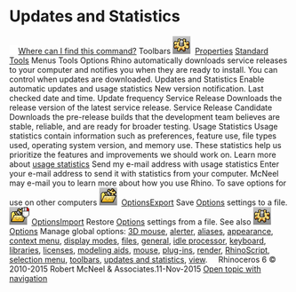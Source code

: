 ---
---


# Updates and Statistics
 [![images/transparent.gif](images/transparent.gif)Where can I find this command?](javascript:void(0);) Toolbars
![images/options.png](images/options.png) [Properties](properties-toolbar.html)  [Standard](standard-toolbar.html)  [Tools](tools-toolbar.html) 
Menus
Tools
Options
Rhino automatically downloads service releases to your computer and notifies you when they are ready to install. You can control when updates are downloaded.
Updates and Statistics
Enable automatic updates and usage statistics
New version notification.
Last checked date and time.
Update frequency
Service Release
Downloads the release version of the latest service release.
Service Release Candidate
Downloads the pre-release builds that the development team believes are stable, reliable, and are ready for broader testing.
Usage Statistics
Usage statistics contain information such as preferences, feature use, file types used, operating system version, and memory use. These statistics help us prioritize the features and improvements we should work on.
Learn more about [usage statistics](http://www.rhino3d.com/5/usage_statistics.asp) 
Send my e-mail address with usage statistics
Enter your e-mail address to send it with statistics from your computer. McNeel may e-mail you to learn more about how you use Rhino.
To save options for use on other computers
![images/optionsexport.png](images/optionsexport.png) [OptionsExport](optionsexport.html) 
Save [Options](options.html) settings to a file.
![images/optionsimport.png](images/optionsimport.png) [OptionsImport](optionsexport.html#optionsimport) 
Restore [Options](options.html) settings from a file.
See also
![images/options.png](images/options.png) [Options](options.html) 
Manage global options: [3D mouse](3dconnexion.html), [alerter](alerter.html), [aliases](aliases.html), [appearance](appearance.html), [context menu](context-menu.html), [display modes](view-displaymode-options.html), [files](files.html), [general](general.html), [idle processor](idleprocessor.html), [keyboard](keyboard.html), [libraries](libraries.html), [licenses](licenses.html), [modeling aids](modeling-aids.html), [mouse](mouse.html), [plug-ins](plug-ins.html), [render](rendering.html), [RhinoScript](rhinoscript.html), [selection menu](selection-menu.html), [toolbars](toolbars.html), [updates and statistics](#), [view](view.html).
&#160;
&#160;
Rhinoceros 6 © 2010-2015 Robert McNeel &amp; Associates.11-Nov-2015
 [Open topic with navigation](updates-and-statistics.html) 


